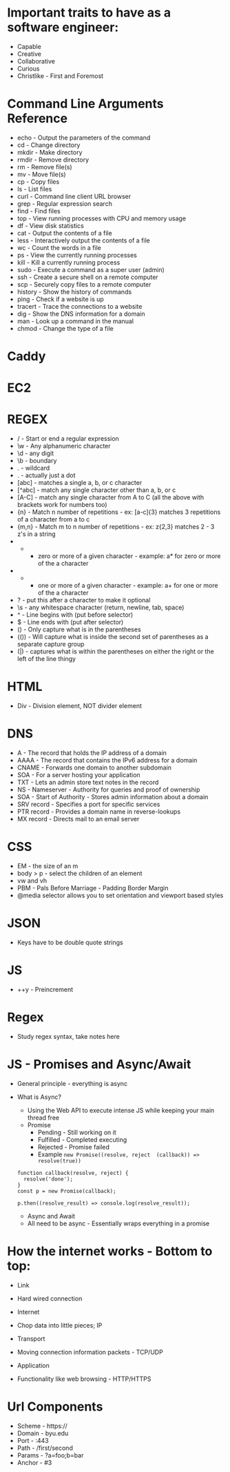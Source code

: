 # Important traits to have as a software engineer:
 - Capable
 - Creative
 - Collaborative
 - Curious
 - Christlike - First and Foremost

# Command Line Arguments Reference
 - echo - Output the parameters of the command
 - cd - Change directory
 - mkdir - Make directory
 - rmdir - Remove directory
 - rm - Remove file(s)
 - mv - Move file(s)
 - cp - Copy files
 - ls - List files
 - curl - Command line client URL browser
 - grep - Regular expression search
 - find - Find files
 - top - View running processes with CPU and memory usage
 - df - View disk statistics
 - cat - Output the contents of a file
 - less - Interactively output the contents of a file
 - wc - Count the words in a file
 - ps - View the currently running processes
 - kill - Kill a currently running process
 - sudo - Execute a command as a super user (admin)
 - ssh - Create a secure shell on a remote computer
 - scp - Securely copy files to a remote computer
 - history - Show the history of commands
 - ping - Check if a website is up
 - tracert - Trace the connections to a website
 - dig - Show the DNS information for a domain
 - man - Look up a command in the manual
 - chmod - Change the type of a file

# Caddy 

# EC2 

# REGEX
 - / - Start or end a regular expression
 - \w - Any alphanumeric character
 - \d - any digit
 - \b - boundary
 - . - wildcard
 - \. - actually just a dot
 - [abc] - matches a single a, b, or c character
 - [^abc] - match any single character other than a, b, or c
 - [A-C] - match any single character from A to C (all the above with brackets work for numbers too)
 - {n} - Match n number of repetitions - ex: [a-c]{3} matches 3 repetitions of a character from a to c
 - {m,n} - Match m to n number of repetitions - ex: z{2,3} matches 2 - 3 z's in a string 
 - * - zero or more of a given character - example: a* for zero or more of the a character
 - + - one or more of a given character - example: a+ for one or more of the a character
 - ? - put this after a character to make it optional
 - \s - any whitespace character (return, newline, tab, space)
 - ^ - Line begins with (put before selector)
 - $ - Line ends with (put after selector)
 - () - Only capture what is in the parentheses
 - (()) - Will capture what is inside the second set of parentheses as a separate capture group
 - (|) - captures what is within the parentheses on either the right or the left of the line thingy


# HTML
 - Div - Division element, NOT divider element

# DNS
 - A - The record that holds the IP address of a domain
 - AAAA - The record that contains the IPv6 address for a domain
 - CNAME - Forwards one domain to another subdomain
 - SOA - For a server hosting your application
 - TXT - Lets an admin store text notes in the record
 - NS - Nameserver - Authority for queries and proof of ownership
 - SOA - Start of Authority - Stores admin information about a domain
 - SRV record - Specifies a port for specific services
 - PTR record - Provides a domain name in reverse-lookups
 - MX record - Directs mail to an email server

# CSS 
  - EM - the size of an m
  - body > p - select the children of an element
  - vw and vh
  - PBM - Pals Before Marriage - Padding Border Margin 
  - @media selector allows you to set orientation and viewport based styles

# JSON
 - Keys have to be double quote strings

# JS
 - ++y - Preincrement

# Regex
 - Study regex syntax, take notes here

# JS - Promises and Async/Await
 * General principle - everything is async
 * What is Async?
   * Using the Web API to execute intense JS while keeping your main thread free
   * Promise
     - Pending - Still working on it
     - Fulfilled - Completed executing
     - Rejected - Promise failed
     - Example `new Promise((resolve, reject  (callback)) => resolve(true))`

    ```
    function callback(resolve, reject) {
      resolve('done');
    }
    const p = new Promise(callback);

    p.then((resolve_result) => console.log(resolve_result));
    ```
    * Async and Await
     - All need to be async - Essentially wraps everything in a promise

# How the internet works - Bottom to top:
 * Link
  - Hard wired connection
 * Internet
  - Chop data into little pieces; IP
 * Transport
  - Moving connection information packets - TCP/UDP
 * Application
  - Functionality like web browsing - HTTP/HTTPS

# Url Components
 - Scheme - https://
 - Domain - byu.edu
 - Port - :443
 - Path - /first/second
 - Params - ?a=foo;b=bar
 - Anchor - #3